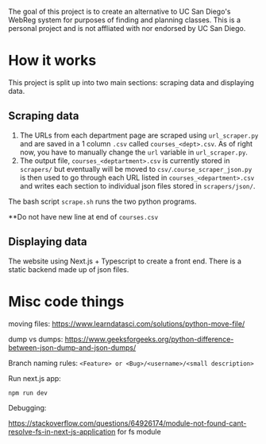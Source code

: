 The goal of this project is to create an alternative to UC San Diego's WebReg system for purposes of finding and planning classes. This is a personal project and is not affliated with nor endorsed by UC San Diego.

# How it works

This project is split up into two main sections: scraping data and displaying data.

## Scraping data

1. The URLs from each department page are scraped using `url_scraper.py` and are saved in a 1 column `.csv` called `courses_<dept>.csv`. As of right now, you have to manually change the `url` variable in `url_scraper.py`.
2. The output file, `courses_<deptartment>.csv` is currently stored in `scrapers/` but eventually will be moved to `csv/`.`course_scraper_json.py` is then used to go through each URL listed in `courses_<department>.csv` and writes each section to individual json files stored in `scrapers/json/`.

The bash script `scrape.sh` runs the two python programs.

\*\*Do not have new line at end of `courses.csv`

## Displaying data

The website using Next.js + Typescript to create a front end. There is a static backend made up of json files.

# Misc code things

moving files: https://www.learndatasci.com/solutions/python-move-file/

dump vs dumps: https://www.geeksforgeeks.org/python-difference-between-json-dump-and-json-dumps/

Branch naming rules: `<Feature> or <Bug>/<username>/<small description>`

Run next.js app:

```
npm run dev
```

Debugging:

https://stackoverflow.com/questions/64926174/module-not-found-cant-resolve-fs-in-next-js-application for fs module
